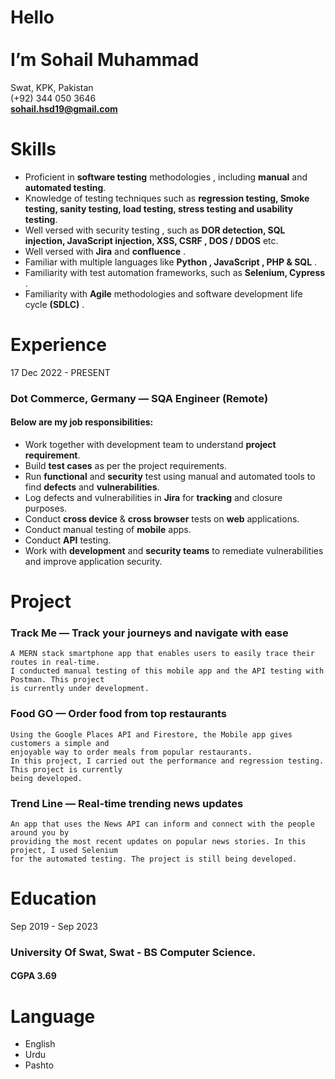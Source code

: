 # Hello <br> <br> I’m **Sohail Muhammad** 

Swat, KPK, Pakistan <br>
(+92) 344 050 3646 <br>
**sohail.hsd19@gmail.com** <br>

# Skills

- Proficient in **software testing** methodologies , including **manual** and **automated testing**.
- Knowledge of testing techniques such as **regression testing, Smoke testing, sanity testing,
load testing, stress testing and usability testing**.
- Well versed with security testing , such as **DOR detection, SQL injection, JavaScript
injection, XSS, CSRF , DOS / DDOS** etc.
- Well versed with **Jira**  and **confluence** .
- Familiar with multiple languages like **Python , JavaScript , PHP & SQL** .
- Familiarity with test automation frameworks, such as **Selenium, Cypress** .
- Familiarity with **Agile**  methodologies and software development life cycle **(SDLC)** .

# Experience

17 Dec 2022 - PRESENT

### Dot Commerce, Germany — SQA Engineer (Remote)

#### Below are my job responsibilities:

- Work together with development team to understand **project requirement**.
- Build **test cases** as per the project requirements.
- Run **functional** and **security** test using manual and automated tools to find **defects** and
    **vulnerabilities**.
- Log defects and vulnerabilities in **Jira** for **tracking** and closure purposes.
- Conduct **cross device** & **cross browser** tests on **web** applications.
- Conduct manual testing of **mobile** apps.
- Conduct **API** testing.
- Work with **development** and **security teams** to remediate vulnerabilities and improve
    application security.

# Project

### Track Me — Track your journeys and navigate with ease

````
A MERN stack smartphone app that enables users to easily trace their routes in real-time.
I conducted manual testing of this mobile app and the API testing with Postman. This project
is currently under development.
````

### Food GO — Order food from top restaurants

```
Using the Google Places API and Firestore, the Mobile app gives customers a simple and
enjoyable way to order meals from popular restaurants.
In this project, I carried out the performance and regression testing. This project is currently
being developed.
```
### Trend Line — Real-time trending news updates

```
An app that uses the News API can inform and connect with the people around you by
providing the most recent updates on popular news stories. In this project, I used Selenium
for the automated testing. The project is still being developed.
```
# Education

Sep 2019 - Sep 2023

### University Of Swat, Swat - BS Computer Science.

####  **CGPA 3.69**

# Language

- English 
- Urdu
- Pashto

